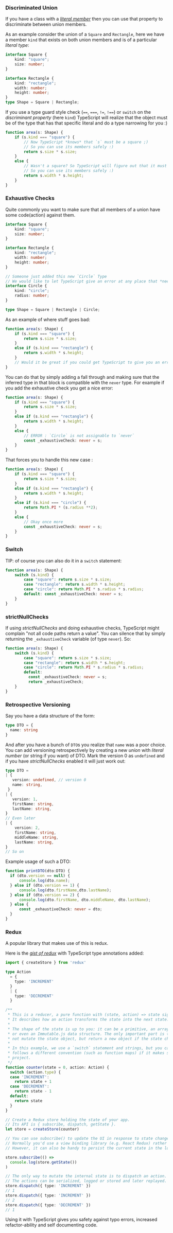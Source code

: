 ### Discriminated Union

If you have a class with a [*literal member*](./literal-types.md) then you can use that property to discriminate between union members.

As an example consider the union of a `Square` and `Rectangle`, here we have a member `kind` that exists on both union members and is of a particular *literal type*:

```ts
interface Square {
    kind: "square";
    size: number;
}

interface Rectangle {
    kind: "rectangle";
    width: number;
    height: number;
}
type Shape = Square | Rectangle;
```

If you use a type guard style check (`==`, `===`, `!=`, `!==`) or `switch` on the *discriminant property* (here `kind`) TypeScript will realize that the object must be of the type that has that specific literal and do a type narrowing for you :)

```ts
function area(s: Shape) {
    if (s.kind === "square") {
        // Now TypeScript *knows* that `s` must be a square ;)
        // So you can use its members safely :)
        return s.size * s.size;
    }
    else {
        // Wasn't a square? So TypeScript will figure out that it must be a Rectangle ;)
        // So you can use its members safely :)
        return s.width * s.height;
    }
}
```

### Exhaustive Checks
Quite commonly you want to make sure that all members of a union have some code(action) against them.

```ts
interface Square {
    kind: "square";
    size: number;
}

interface Rectangle {
    kind: "rectangle";
    width: number;
    height: number;
}

// Someone just added this new `Circle` Type
// We would like to let TypeScript give an error at any place that *needs* to cater for this
interface Circle {
    kind: "circle";
    radius: number;
}

type Shape = Square | Rectangle | Circle;
```

As an example of where stuff goes bad:

```ts
function area(s: Shape) {
    if (s.kind === "square") {
        return s.size * s.size;
    }
    else if (s.kind === "rectangle") {
        return s.width * s.height;
    }
    // Would it be great if you could get TypeScript to give you an error?
}
```

You can do that by simply adding a fall through and making sure that the inferred type in that block is compatible with the `never` type. For example if you add the exhaustive check you get a nice error:

```ts
function area(s: Shape) {
    if (s.kind === "square") {
        return s.size * s.size;
    }
    else if (s.kind === "rectangle") {
        return s.width * s.height;
    }
    else {
        // ERROR : `Circle` is not assignable to `never`
        const _exhaustiveCheck: never = s;
    }
}
```

That forces you to handle this new case : 

```ts
function area(s: Shape) {
    if (s.kind === "square") {
        return s.size * s.size;
    }
    else if (s.kind === "rectangle") {
        return s.width * s.height;
    }
    else if (s.kind === "circle") {
        return Math.PI * (s.radius **2);
    }
    else {
        // Okay once more
        const _exhaustiveCheck: never = s;
    }
}
```


### Switch
TIP: of course you can also do it in a `switch` statement:

```ts
function area(s: Shape) {
    switch (s.kind) {
        case "square": return s.size * s.size;
        case "rectangle": return s.width * s.height;
        case "circle": return Math.PI * s.radius * s.radius;
        default: const _exhaustiveCheck: never = s;
    }
}
```

[references-discriminated-union]:https://github.com/Microsoft/TypeScript/pull/9163

### strictNullChecks

If using *strictNullChecks* and doing exhaustive checks, TypeScript might complain "not all code paths return a value". You can silence that by simply returning the `_exhaustiveCheck` variable (of type `never`). So:

```ts
function area(s: Shape) {
    switch (s.kind) {
        case "square": return s.size * s.size;
        case "rectangle": return s.width * s.height;
        case "circle": return Math.PI * s.radius * s.radius;
        default:
          const _exhaustiveCheck: never = s;
          return _exhaustiveCheck;
    }
}
```

### Retrospective Versioning
Say you have a data structure of the form: 

```ts
type DTO = {
  name: string
}
```
And after you have a bunch of `DTO`s you realize that `name` was a poor choice. You can add versioning retrospectively by creating a new *union* with *literal number* (or string if you want) of DTO. Mark the version 0 as `undefined` and if you have *strictNullChecks* enabled it will just work out: 

```ts
type DTO = 
| { 
   version: undefined, // version 0
   name: string,
 }
| {
   version: 1,
   firstName: string,
   lastName: string, 
}
// Even later 
| {
    version: 2,
    firstName: string,
    middleName: string,
    lastName: string, 
} 
// So on
```

 Example usage of such a DTO:

```ts
function printDTO(dto:DTO) {
  if (dto.version == null) {
      console.log(dto.name);
  } else if (dto.version == 1) {
      console.log(dto.firstName,dto.lastName);
  } else if (dto.version == 2) {
      console.log(dto.firstName, dto.middleName, dto.lastName);
  } else {
      const _exhaustiveCheck: never = dto;
  }
}
```

### Redux

A popular library that makes use of this is redux.

Here is the [*gist of redux*](https://github.com/reactjs/redux#the-gist) with TypeScript type annotations added:

```ts
import { createStore } from 'redux'

type Action
  = {
    type: 'INCREMENT'
  }
  | {
    type: 'DECREMENT'
  }

/**
 * This is a reducer, a pure function with (state, action) => state signature.
 * It describes how an action transforms the state into the next state.
 *
 * The shape of the state is up to you: it can be a primitive, an array, an object,
 * or even an Immutable.js data structure. The only important part is that you should
 * not mutate the state object, but return a new object if the state changes.
 *
 * In this example, we use a `switch` statement and strings, but you can use a helper that
 * follows a different convention (such as function maps) if it makes sense for your
 * project.
 */
function counter(state = 0, action: Action) {
  switch (action.type) {
  case 'INCREMENT':
    return state + 1
  case 'DECREMENT':
    return state - 1
  default:
    return state
  }
}

// Create a Redux store holding the state of your app.
// Its API is { subscribe, dispatch, getState }.
let store = createStore(counter)

// You can use subscribe() to update the UI in response to state changes.
// Normally you'd use a view binding library (e.g. React Redux) rather than subscribe() directly.
// However, it can also be handy to persist the current state in the localStorage.

store.subscribe(() =>
  console.log(store.getState())
)

// The only way to mutate the internal state is to dispatch an action.
// The actions can be serialized, logged or stored and later replayed.
store.dispatch({ type: 'INCREMENT' })
// 1
store.dispatch({ type: 'INCREMENT' })
// 2
store.dispatch({ type: 'DECREMENT' })
// 1
```

Using it with TypeScript gives you safety against typo errors, increased refactor-ability and self documenting code.


